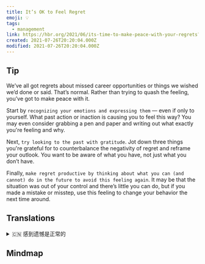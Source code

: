 ```yaml
---
title: It’s OK to Feel Regret
emoji: 💡
tags:
  - management
link: https://hbr.org/2021/06/its-time-to-make-peace-with-your-regrets?utm_medium=email&utm_source=newsletter_daily&utm_campaign=mtod_notactsubs
created: 2021-07-26T20:20:04.000Z
modified: 2021-07-26T20:20:04.000Z
---
```


## Tip

We’ve all got regrets about missed career opportunities or things we wished we’d done or said. That’s normal. Rather than trying to quash the feeling, you’ve got to make peace with it.

Start by `recognizing your emotions and expressing them` — even if only to yourself. What past action or inaction is causing you to feel this way? You may even consider grabbing a pen and paper and writing out what exactly you're feeling and why.

Next, `try looking to the past with gratitude`. Jot down three things you're grateful for to counterbalance the negativity of regret and reframe your outlook. You want to be aware of what you have, not just what you don’t have.

Finally, `make regret productive by thinking about what you can (and cannot) do in the future to avoid this feeling again`. It may be that the situation was out of your control and there’s little you can do, but if you made a mistake or misstep, use this feeling to change your behavior the next time around.

## Translations

<details>
   <summary>🇨🇳 感到遗憾是正常的</summary>

我们都会为错过了职业机会而后悔，或者后悔自己做了什么或者说了什么。 这很正常。 与其试图压制这种感觉，你还不如平静下来。

从认识你的情绪开始，即使只对自己表达。是什么过去的行为或不作为导致你有这种感觉?你甚至可以考虑拿起笔和纸，写下你的真实感受和原因。

接下来，试着带着感激回顾过去。写下三件你感激的事情，来平衡遗憾的消极情绪，重塑你的人生观。你要知道你拥有什么，而不仅仅是你没有什么。

最后，想想你将来能做什么(不能做什么)来避免这种感觉再次出现，让后悔变得有意义。也许情况超出了你的控制范围，而你又无能为力，但是如果你犯了错误，下次就利用这种感觉来改变你的行为。

</details>

## Mindmap
